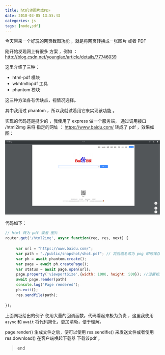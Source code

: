 ```yaml
---
title: html转图片或PDF
date: 2018-03-05 13:55:43
categories: js
tags: [node,pdf]
---
```


今天带来一个好玩的网页截图功能 ，就是将网页转换成一张图片 或者 PDF

<!-- more -->
刚开始发现网上有很多 方案 ，例如 ： http://blog.csdn.net/younglao/article/details/77746039

这里介绍了三种：

- html-pdf 模块
- wkhtmltopdf 工具
- phantom 模块

这三种方法各有优缺点，视情况选择。

其中我用过 phantom ，所以我就试着用它来实现该功能 。

实现的代码还是挺少的 ，我使用了 express 做一个服务端， 通过调用接口 /html2img 来将 指定的网址 ： https://www.baidu.com/ 转成了 pdf ，效果如图：

![html2pdf](/images/html2pdf.png)


代码如下：

```js
// html 转为 pdf 或者 图片
router.get('/html2img', async function(req, res, next) {

     var url = "https://www.baidu.com/";
     var path = "./public/snapshot/shot.pdf"; // 将后缀名改为 png 即可保存为图片
     var ph = await phantom.create();
     var page = await ph.createPage();
     var status = await page.open(url);
     page.property('viewportSize',{width: 1000, height: 500}); //设置视窗的大小
     await page.render(path)
     console.log('Page rendered');
     ph.exit();
     res.sendfile(path);

});

```

上面网址给出的例子 使用大量的回调函数，代码看起来极为负责 ，这里我使用 `async` 和 `await` 将代码简化，更加清晰，便于理解。

page.render() 生成文件之后，便可以使用 res.sendifle() 来发送文件或者使用 res.download() 在客户端唤起下载器 下载该pdf 。

> end
